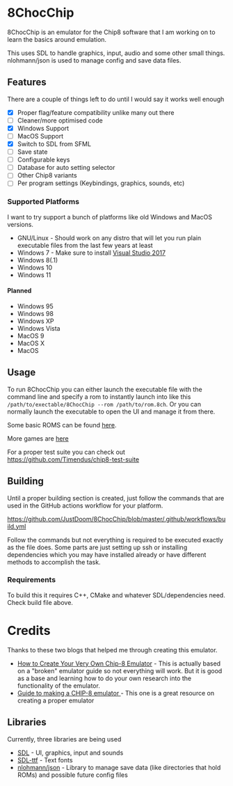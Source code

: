 # 8ChocChip

8ChocChip is an emulator for the Chip8 software that I am working on to learn the basics around emulation.

This uses SDL to handle graphics, input, audio and some other small things.
nlohmann/json is used to manage config and save data files.

## Features

There are a couple of things left to do until I would say it works well enough
- [x] Proper flag/feature compatibility unlike many out there
- [ ] Cleaner/more optimised code
- [x] Windows Support
- [ ] MacOS Support
- [x] Switch to SDL from SFML
- [ ] Save state
- [ ] Configurable keys
- [ ] Database for auto setting selector
- [ ] Other Chip8 variants
- [ ] Per program settings (Keybindings, graphics, sounds, etc)

### Supported Platforms

I want to try support a bunch of platforms like old Windows and MacOS versions.

- GNU/Linux - Should work on any distro that will let you run plain executable files from the last few years at least
- Windows 7 - Make sure to install [Visual Studio 2017](https://learn.microsoft.com/en-us/cpp/windows/latest-supported-vc-redist?view=msvc-170#visual-studio-2015-2017-2019-and-2022)
- Windows 8(.1)
- Windows 10
- Windows 11

#### Planned

- Windows 95
- Windows 98
- Windows XP
- Windows Vista
- MacOS 9
- MacOS X
- MacOS

## Usage

To run 8ChocChip you can either launch the executable file with the command line and specify a rom to instantly launch into like this `/path/to/exectable/8ChocChip --rom /path/to/rom.8ch`. 
Or you can normally launch the executable to open the UI and manage it from there.

Some basic ROMS can be found [here](https://github.com/ericgrandt/chip8-emulator/tree/master/roms).

More games are [here](https://github.com/dmatlack/chip8/tree/master/roms/games)

For a proper test suite you can check out https://github.com/Timendus/chip8-test-suite

## Building

Until a proper building section is created, just follow the commands that are used in the GitHub actions workflow for your platform.

https://github.com/JustDoom/8ChocChip/blob/master/.github/workflows/build.yml

Follow the commands but not everything is required to be executed exactly as the file does.
Some parts are just setting up ssh or installing dependencies which you may have installed already or have different methods to accomplish the task.

### Requirements

To build this it requires C++, CMake and whatever SDL/dependencies need. Check build file above.

# Credits

Thanks to these two blogs that helped me through creating this emulator.
- [How to Create Your Very Own Chip-8 Emulator](https://www.freecodecamp.org/news/creating-your-very-own-chip-8-emulator/) - This is actually based on a "broken" emulator guide so not everything will work. But it is good as a base and learning how to do your own research into the functionality of the emulator.
- [Guide to making a CHIP-8 emulator ](https://tobiasvl.github.io/blog/write-a-chip-8-emulator/) - This one is a great resource on creating a proper emulator

## Libraries

Currently, three libraries are being used
- [SDL](https://github.com/libsdl-org/SDL) - UI, graphics, input and sounds
- [SDL-ttf](https://github.com/libsdl-org/SDL_ttf) - Text fonts
- [nlohmann/json](https://github.com/nlohmann/json) - Library to manage save data (like directories that hold ROMs) and possible future config files
